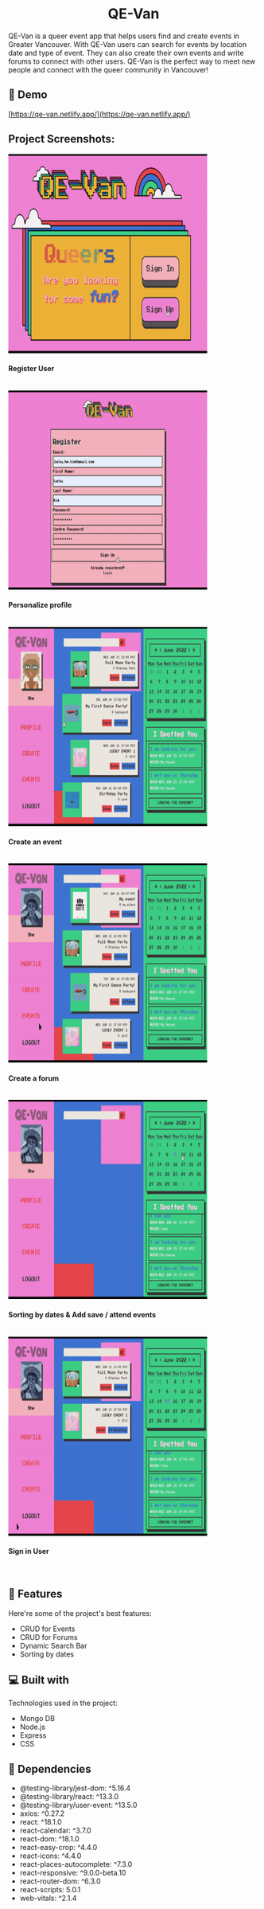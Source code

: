 <h1 align="center" id="title">QE-Van</h1>

<p id="description">QE-Van is a queer event app that helps users find and create events in Greater Vancouver. With QE-Van users can search for events by location date and type of event. They can also create their own events and write forums to connect with other users. QE-Van is the perfect way to meet new people and connect with the queer community in Vancouver!</p>

<h2>🚀 Demo</h2>

[https://qe-van.netlify.app/](https://qe-van.netlify.app/)

<h2>Project Screenshots:</h2>

<img src="https://github.com/lucky-hw-kim/QE-Van/blob/main/doc/register.gif?raw=true" alt="project-screenshot" width="400" height="400/">
<h4>Register User</h4>
<br/>

<img src="https://github.com/lucky-hw-kim/QE-Van/blob/main/doc/profile.gif?raw=true" alt="project-screenshot" width="400" height="400/">
<h4>Personalize profile</h4>
<br/>

<img src="https://github.com/lucky-hw-kim/QE-Van/blob/main/doc/create-event.gif?raw=true" alt="project-screenshot" width="400" height="400/">
<h4>Create an event</h4>
<br/>

<img src="https://github.com/lucky-hw-kim/QE-Van/blob/main/doc/create-forum.gif?raw=true" alt="project-screenshot" width="400" height="400/">
<h4>Create a forum</h4>
<br/>

<img src="https://github.com/lucky-hw-kim/QE-Van/blob/main/doc/Sorting.gif?raw=true" alt="project-screenshot" width="400" height="400/">
<h4>Sorting by dates & Add save / attend events</h4>
<br/>

<img src="https://github.com/lucky-hw-kim/QE-Van/blob/main/doc/signin.gif?raw=true" alt="project-screenshot" width="400" height="400/">
<h4>Sign in User</h4>
<br/>

  
  
<h2>🧐 Features</h2>

Here're some of the project's best features:

*   CRUD for Events
*   CRUD for Forums
*   Dynamic Search Bar
*   Sorting by dates


  
<h2>💻 Built with</h2>

Technologies used in the project:

*   Mongo DB
*   Node.js
*   Express
*   CSS



<h2>🍰 Dependencies</h2>

* @testing-library/jest-dom: ^5.16.4 
* @testing-library/react: ^13.3.0 
* @testing-library/user-event: ^13.5.0 
* axios: ^0.27.2 
* react: ^18.1.0 
* react-calendar: ^3.7.0 
* react-dom: ^18.1.0 
* react-easy-crop: ^4.4.0 
* react-icons: ^4.4.0 
* react-places-autocomplete: ^7.3.0 
* react-responsive: ^9.0.0-beta.10 
* react-router-dom: ^6.3.0 
* react-scripts: 5.0.1 
* web-vitals: ^2.1.4
